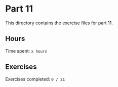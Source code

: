 # Part 11

This directory contains the exercise files for part 11.

## Hours

Time spent: `x hours`

## Exercises

Exercises completed: `0 / 21`

<!--
### Exercise 11.1

See the relevant state of the application [here]().

-->
